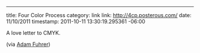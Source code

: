 --- 
title: Four Color Process
category: link
link: http://4cp.posterous.com/
date: 11/10/2011
timestamp: 2011-10-11 13:30:19.295361 -06:00

A love letter to CMYK.

(via [Adam Fuhrer](http://refinedshot.com/2011/10/4cp/))

